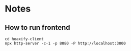 # Notes

## How to run frontend
```
cd hoaxify-client
npx http-server -c-1 -p 8080 -P http://localhost:3000
```
